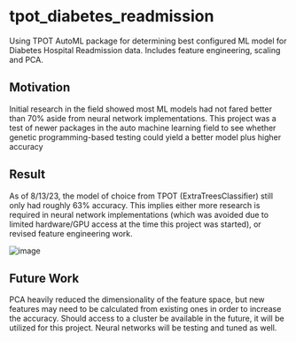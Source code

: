 # tpot_diabetes_readmission
Using TPOT AutoML package for determining best configured ML model for Diabetes Hospital Readmission data. Includes feature engineering, scaling and PCA.

## Motivation
Initial research in the field showed most ML models had not fared better than 70% aside from neural network implementations. This project was a test of newer packages in the auto machine learning field to see whether genetic programming-based testing could yield a better model plus higher accuracy

## Result
As of 8/13/23, the model of choice from TPOT (ExtraTreesClassifier) still only had roughly 63% accuracy. This implies either more research is required in neural network implementations (which was avoided due to limited hardware/GPU access at the time this project was started), or revised feature engineering work.

![image](https://github.com/ssk0011/tpot_diabetes_readmission/assets/16009336/6f08d306-9e4e-47f2-9889-a42eb122693d)


## Future Work
PCA heavily reduced the dimensionality of the feature space, but new features may need to be calculated from existing ones in order to increase the accuracy. Should access to a cluster be available in the future, it will be utilized for this project. Neural networks will be testing and tuned as well.
